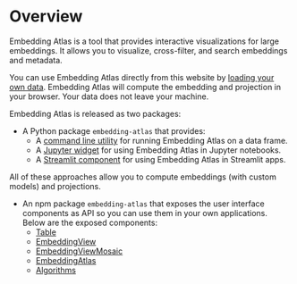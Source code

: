 # Overview

Embedding Atlas is a tool that provides interactive visualizations for large embeddings. It allows you to visualize, cross-filter, and search embeddings and metadata.

You can use Embedding Atlas directly from this website by [loading your own data](https://apple.github.io/embedding-atlas/upload/). Embedding Atlas will compute the embedding and projection in your browser. Your data does not leave your machine.

Embedding Atlas is released as two packages:

- A Python package `embedding-atlas` that provides:
  - A [command line utility](./tool.md) for running Embedding Atlas on a data frame.
  - A [Jupyter widget](./widget.md) for using Embedding Atlas in Jupyter notebooks.
  - A [Streamlit component](./streamlit.md) for using Embedding Atlas in Streamlit apps.

All of these approaches allow you to compute embeddings (with custom models) and projections.

- An npm package `embedding-atlas` that exposes the user interface components as API so you can use them in your own applications. Below are the exposed components:
  - [Table](./table.md)
  - [EmbeddingView](./embedding-view.md)
  - [EmbeddingViewMosaic](./embedding-view-mosaic.md)
  - [EmbeddingAtlas](./embedding-atlas.md)
  - [Algorithms](./algorithms.md)

